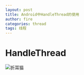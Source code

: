 ```yaml
---
layout: post
title: Android中HandleThread的使用
author: fire
categories: thread 
tags: 线程
---
```


HandleThread
===

![折耳猫](http://image.sideproject.cn/zheermao.jpg)